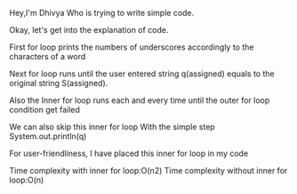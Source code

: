 Hey,I'm Dhivya Who is trying to write simple code.

Okay, let's get into the explanation of code.

First for loop prints the numbers of underscores accordingly to the characters of a word

Next for loop runs until the user entered string q(assigned) equals to the original string S(assigned).

Also the Inner for loop runs each and every time until the outer for loop condition get failed

We can also skip this inner for loop With the simple step System.out.println(q)

For user-friendliness, I have placed this inner for loop in my code

Time complexity with inner for loop:O(n2) Time complexity without inner for loop:O(n)
